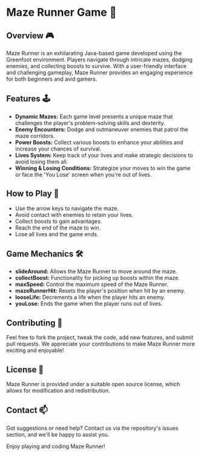 # Maze Runner Game 🌟

## Overview 🎮
Maze Runner is an exhilarating Java-based game developed using the Greenfoot environment. Players navigate through intricate mazes, dodging enemies, and collecting boosts to survive. With a user-friendly interface and challenging gameplay, Maze Runner provides an engaging experience for both beginners and avid gamers.

## Features 🕹️
- **Dynamic Mazes:** Each game level presents a unique maze that challenges the player's problem-solving skills and dexterity.
- **Enemy Encounters:** Dodge and outmaneuver enemies that patrol the maze corridors.
- **Power Boosts:** Collect various boosts to enhance your abilities and increase your chances of survival.
- **Lives System:** Keep track of your lives and make strategic decisions to avoid losing them all.
- **Winning & Losing Conditions:** Strategize your moves to win the game or face the 'You Lose' screen when you're out of lives.

## How to Play 📖
- Use the arrow keys to navigate the maze.
- Avoid contact with enemies to retain your lives.
- Collect boosts to gain advantages.
- Reach the end of the maze to win.
- Lose all lives and the game ends.

## Game Mechanics 🛠️
- **slideAround:** Allows the Maze Runner to move around the maze.
- **collectBoost:** Functionality for picking up boosts within the maze.
- **maxSpeed:** Control the maximum speed of the Maze Runner.
- **mazeRunnerHit:** Resets the player's position when hit by an enemy.
- **looseLife:** Decrements a life when the player hits an enemy.
- **youLose:** Ends the game when the player runs out of lives.

## Contributing 🤝
Feel free to fork the project, tweak the code, add new features, and submit pull requests. We appreciate your contributions to make Maze Runner more exciting and enjoyable!

## License 📜
Maze Runner is provided under a suitable open source license, which allows for modification and redistribution.

## Contact 📫
Got suggestions or need help? Contact us via the repository's issues section, and we'll be happy to assist you.

Enjoy playing and coding Maze Runner!
